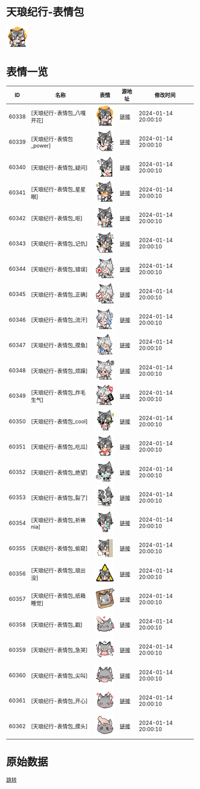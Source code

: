 # 天琅纪行-表情包

<img src="./cover.png" height="60" alt="cover" />

# 表情一览

|ID|名称|表情|源地址|修改时间|
|----|----|----|----|----|
|60338|[天琅纪行-表情包_八嘎开花]|<img src="./pic/060338_%5B天琅纪行-表情包_八嘎开花%5D.png" height="60" alt="八嘎开花"/>|[链接](https://i0.hdslb.com/bfs/garb/dd80756348f6830c6bfecf10f15ab534cba1b06e.png)|2024-01-14 20:00:10|
|60339|[天琅纪行-表情包_power]|<img src="./pic/060339_%5B天琅纪行-表情包_power%5D.png" height="60" alt="power"/>|[链接](https://i0.hdslb.com/bfs/garb/29405c0ecc933a418745f4271e136691a68bd1f5.png)|2024-01-14 20:00:10|
|60340|[天琅纪行-表情包_疑问]|<img src="./pic/060340_%5B天琅纪行-表情包_疑问%5D.png" height="60" alt="疑问"/>|[链接](https://i0.hdslb.com/bfs/garb/e8cd206837feabb4295420f26907d930392a3a61.png)|2024-01-14 20:00:10|
|60341|[天琅纪行-表情包_星星眼]|<img src="./pic/060341_%5B天琅纪行-表情包_星星眼%5D.png" height="60" alt="星星眼"/>|[链接](https://i0.hdslb.com/bfs/garb/c2a2c927d0e5a70ad503871b9a66718d23bbe4ac.png)|2024-01-14 20:00:10|
|60342|[天琅纪行-表情包_呕]|<img src="./pic/060342_%5B天琅纪行-表情包_呕%5D.png" height="60" alt="呕"/>|[链接](https://i0.hdslb.com/bfs/garb/145600fef1af62d24f17813dee0ef4efb8fa72d1.png)|2024-01-14 20:00:10|
|60343|[天琅纪行-表情包_记仇]|<img src="./pic/060343_%5B天琅纪行-表情包_记仇%5D.png" height="60" alt="记仇"/>|[链接](https://i0.hdslb.com/bfs/garb/c05aaa9d8b0e9171ce2704d861acda92d36abaae.png)|2024-01-14 20:00:10|
|60344|[天琅纪行-表情包_错误]|<img src="./pic/060344_%5B天琅纪行-表情包_错误%5D.png" height="60" alt="错误"/>|[链接](https://i0.hdslb.com/bfs/garb/44189277b55a9ae2f5630b95031613e999a01f6d.png)|2024-01-14 20:00:10|
|60345|[天琅纪行-表情包_正确]|<img src="./pic/060345_%5B天琅纪行-表情包_正确%5D.png" height="60" alt="正确"/>|[链接](https://i0.hdslb.com/bfs/garb/48e140ec960965293bda1c7cf0630175f63d636d.png)|2024-01-14 20:00:10|
|60346|[天琅纪行-表情包_流汗]|<img src="./pic/060346_%5B天琅纪行-表情包_流汗%5D.png" height="60" alt="流汗"/>|[链接](https://i0.hdslb.com/bfs/garb/dabb1ef7918ec4fbbf4523d71ff526cda09ad0f9.png)|2024-01-14 20:00:10|
|60347|[天琅纪行-表情包_摸鱼]|<img src="./pic/060347_%5B天琅纪行-表情包_摸鱼%5D.png" height="60" alt="摸鱼"/>|[链接](https://i0.hdslb.com/bfs/garb/36cfa74107b535b0749ba7c2f28f97d734ef47dd.png)|2024-01-14 20:00:10|
|60348|[天琅纪行-表情包_烦躁]|<img src="./pic/060348_%5B天琅纪行-表情包_烦躁%5D.png" height="60" alt="烦躁"/>|[链接](https://i0.hdslb.com/bfs/garb/c1650711893b4fafb276cd87ddf998ee596fb19a.png)|2024-01-14 20:00:10|
|60349|[天琅纪行-表情包_炸毛生气]|<img src="./pic/060349_%5B天琅纪行-表情包_炸毛生气%5D.png" height="60" alt="炸毛生气"/>|[链接](https://i0.hdslb.com/bfs/garb/5410ea5bbd5880a4868c0c50545d42d3f2a650ea.png)|2024-01-14 20:00:10|
|60350|[天琅纪行-表情包_cool]|<img src="./pic/060350_%5B天琅纪行-表情包_cool%5D.png" height="60" alt="cool"/>|[链接](https://i0.hdslb.com/bfs/garb/42b8b761e6f2f167d33eae19927afd5d14ca9ce6.png)|2024-01-14 20:00:10|
|60351|[天琅纪行-表情包_吃瓜]|<img src="./pic/060351_%5B天琅纪行-表情包_吃瓜%5D.png" height="60" alt="吃瓜"/>|[链接](https://i0.hdslb.com/bfs/garb/1206d3cd2ffd7eb3f89f68f9d128d8db19fcc953.png)|2024-01-14 20:00:10|
|60352|[天琅纪行-表情包_绝望]|<img src="./pic/060352_%5B天琅纪行-表情包_绝望%5D.png" height="60" alt="绝望"/>|[链接](https://i0.hdslb.com/bfs/garb/480cd682bc742030596a4c0f779772b873f2712f.png)|2024-01-14 20:00:10|
|60353|[天琅纪行-表情包_裂了]|<img src="./pic/060353_%5B天琅纪行-表情包_裂了%5D.png" height="60" alt="裂了"/>|[链接](https://i0.hdslb.com/bfs/garb/93932fca8a5698db7ad005300dbf75a31fb365ff.png)|2024-01-14 20:00:10|
|60354|[天琅纪行-表情包_祈祷nia]|<img src="./pic/060354_%5B天琅纪行-表情包_祈祷nia%5D.png" height="60" alt="祈祷nia"/>|[链接](https://i0.hdslb.com/bfs/garb/3f1a3c6c052b73573fd1711ace5c2bf458a8cc88.png)|2024-01-14 20:00:10|
|60355|[天琅纪行-表情包_偷窥]|<img src="./pic/060355_%5B天琅纪行-表情包_偷窥%5D.png" height="60" alt="偷窥"/>|[链接](https://i0.hdslb.com/bfs/garb/5af11d49ed98128b6adc9880cdf5db47273ef3f5.png)|2024-01-14 20:00:10|
|60356|[天琅纪行-表情包_琅出没]|<img src="./pic/060356_%5B天琅纪行-表情包_琅出没%5D.png" height="60" alt="琅出没"/>|[链接](https://i0.hdslb.com/bfs/garb/3ee078ee6a560a074ce11e00f7d9788e5087bfba.png)|2024-01-14 20:00:10|
|60357|[天琅纪行-表情包_纸箱睡觉]|<img src="./pic/060357_%5B天琅纪行-表情包_纸箱睡觉%5D.png" height="60" alt="纸箱睡觉"/>|[链接](https://i0.hdslb.com/bfs/garb/41205369b9a72bdfbaf18c774a9bb80aa68d74c6.png)|2024-01-14 20:00:10|
|60358|[天琅纪行-表情包_戳]|<img src="./pic/060358_%5B天琅纪行-表情包_戳%5D.png" height="60" alt="戳"/>|[链接](https://i0.hdslb.com/bfs/garb/8005178cf2890f0617f55ea7ddd3d0a73d59e1e3.png)|2024-01-14 20:00:10|
|60359|[天琅纪行-表情包_急哭]|<img src="./pic/060359_%5B天琅纪行-表情包_急哭%5D.png" height="60" alt="急哭"/>|[链接](https://i0.hdslb.com/bfs/garb/79cb09c3361836d569cddbccd899e6068b51ccd3.png)|2024-01-14 20:00:10|
|60360|[天琅纪行-表情包_尖叫]|<img src="./pic/060360_%5B天琅纪行-表情包_尖叫%5D.png" height="60" alt="尖叫"/>|[链接](https://i0.hdslb.com/bfs/garb/3e83766f40faf38c1324568ce5f52dcfec797b7c.png)|2024-01-14 20:00:10|
|60361|[天琅纪行-表情包_开心]|<img src="./pic/060361_%5B天琅纪行-表情包_开心%5D.png" height="60" alt="开心"/>|[链接](https://i0.hdslb.com/bfs/garb/5df244c03712ac960fe109e62f5b1fa1bb06cf8b.png)|2024-01-14 20:00:10|
|60362|[天琅纪行-表情包_摸头]|<img src="./pic/060362_%5B天琅纪行-表情包_摸头%5D.png" height="60" alt="摸头"/>|[链接](https://i0.hdslb.com/bfs/garb/e970698ec2d8dfcf0609d15640ad77ee1fdfdd60.png)|2024-01-14 20:00:10|

# 原始数据

[跳转](./raw.json)

